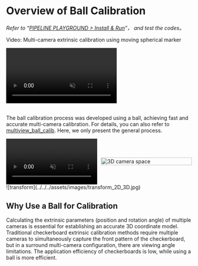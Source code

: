 # Overview of Ball Calibration
*Refer to “[PIPELINE PLAYGROUND > Install & Run](../../安装示例流程代码/pipeline_playground_installation/)”， and test the codes。*

<div class="video-item">
    <p class="video-legend">Video: Multi-camera extrinsic calibration using moving spherical marker</p>
    <video controls muted playsinline class="responsive-video" data-src="../../../assets/hls_videos/VideoS2_calibrateion_24081618/playlist.m3u8"></video>
</div>

<br>

The ball calibration process was developed using a ball, achieving fast and accurate multi-camera calibration. For details, you can also refer to [multiview_ball_calib](https://github.com/chenxinfeng4/multiview_ball_calib). Here, we only present the general process.

<div style="display: flex; justify-content: space-between; align-items: center;">
<div style="flex: 1; margin-right: 5px; min-width: 0;">
<video autoplay muted loop playsinline style="width: 100%; height: auto;">
<source src="../../../assets/videos/ball_move.mp4" type="video/mp4">
Your browser does not support the video tag.
</video>
</div>
<div style="flex: 1; margin-left: 5px; min-width: 0;">
<img src="../../../assets/images/cameras_3d_show.jpg" alt="3D camera space" style="width: 100%; height: auto;">
</div>
</div>
![transform](../../../assets/images/transform_2D_3D.jpg)

## Why Use a Ball for Calibration
Calculating the extrinsic parameters (position and rotation angle) of multiple cameras is essential for establishing an accurate 3D coordinate model. Traditional checkerboard extrinsic calibration methods require multiple cameras to simultaneously capture the front pattern of the checkerboard, but in a surround multi-camera configuration, there are viewing angle limitations. The application efficiency of checkerboards is low, while using a ball is more efficient.


<script src="https://cdnjs.cloudflare.com/ajax/libs/hls.js/1.5.8-0.canary.10141/hls.light.min.js"></script>
<script src="../../../assets/js/hls.js"></script>
<script src="../../../assets/js/video-player.js"></script>
